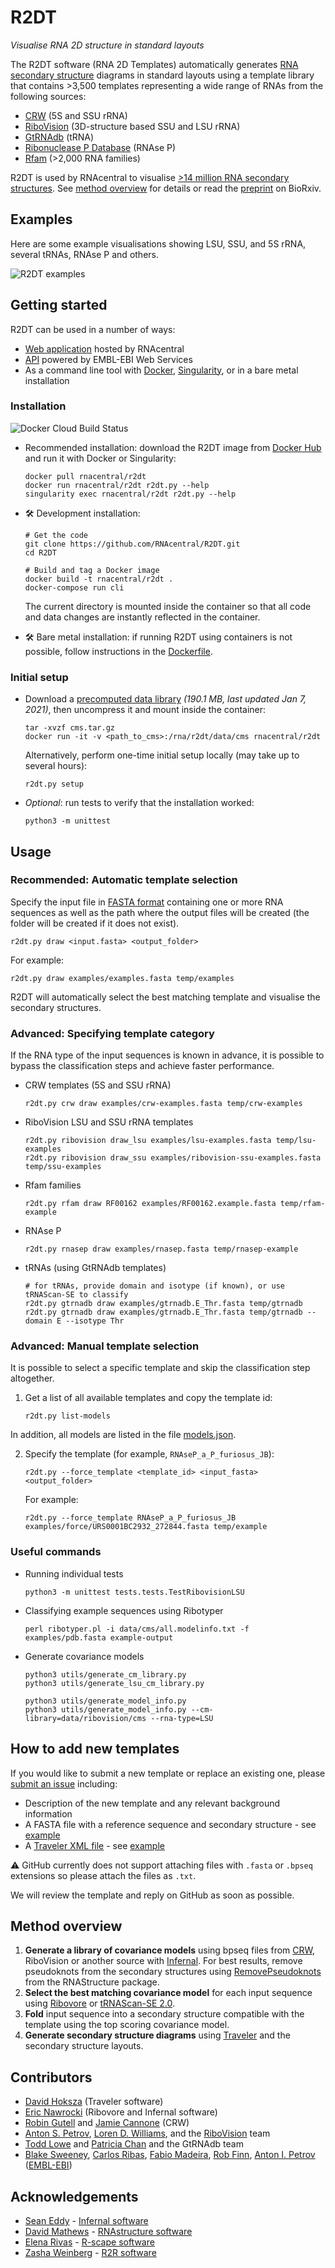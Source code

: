 
# R2DT

_Visualise RNA 2D structure in standard layouts_

The R2DT software (RNA 2D Templates) automatically generates [RNA secondary structure](https://en.wikipedia.org/wiki/Nucleic_acid_secondary_structure) diagrams in standard layouts using a template library that contains >3,500 templates representing a wide range of RNAs from the following sources:

 - [CRW](http://www.rna.ccbb.utexas.edu) (5S and SSU rRNA)
 - [RiboVision](http://apollo.chemistry.gatech.edu/RiboVision/#) (3D-structure based SSU and LSU rRNA)
 - [GtRNAdb](http://gtrnadb.ucsc.edu) (tRNA)
 - [Ribonuclease P Database](https://academic.oup.com/nar/article/26/1/351/2379438) (RNAse P)
 - [Rfam](https://rfam.org) (>2,000 RNA families)

R2DT is used by RNAcentral to visualise [>14 million RNA secondary structures](https://rnacentral.org/search?q=has_secondary_structure:%22True%22). See [method overview](#method-overview) for details or read the [preprint](https://www.biorxiv.org/content/10.1101/2020.09.10.290924v1) on BioRxiv.

## Examples

Here are some example visualisations showing LSU, SSU, and 5S rRNA, several tRNAs, RNAse P and others.

![R2DT examples](./examples/r2dt-examples.png)

## Getting started

R2DT can be used in a number of ways:

* [Web application](https://rnacentral.org/r2dt) hosted by RNAcentral
* [API](https://www.ebi.ac.uk/Tools/common/tools/help/) powered by EMBL-EBI Web Services
* As a command line tool with [Docker](https://www.docker.com), [Singularity](https://sylabs.io/docs/#singularity), or in a bare metal installation

### Installation

![Docker Cloud Build Status](https://img.shields.io/docker/cloud/build/rnacentral/r2dt)

* Recommended installation: download the R2DT image from [Docker Hub](https://hub.docker.com/r/rnacentral/r2dt) and run it with Docker or Singularity:
    ```
    docker pull rnacentral/r2dt
    docker run rnacentral/r2dt r2dt.py --help
    singularity exec rnacentral/r2dt r2dt.py --help
    ```

* :hammer_and_wrench: Development installation:
    ```
    # Get the code
    git clone https://github.com/RNAcentral/R2DT.git
    cd R2DT

    # Build and tag a Docker image
    docker build -t rnacentral/r2dt .
    docker-compose run cli
    ```
    The current directory is mounted inside the container so that all code and data changes are instantly reflected in the container.

* :hammer_and_wrench: Bare metal installation: if running R2DT using containers is not possible, follow instructions in the [Dockerfile](./Dockerfile).

### Initial setup

* Download a [precomputed data library](https://www.dropbox.com/s/3ie8kzb8ol658s0/cms.tar.gz?dl=1) _(190.1 MB, last updated Jan 7, 2021)_, then uncompress it and mount inside the container:
    ```
    tar -xvzf cms.tar.gz    
    docker run -it -v <path_to_cms>:/rna/r2dt/data/cms rnacentral/r2dt
    ```

    Alternatively, perform one-time initial setup locally (may take up to several hours):
    ```
    r2dt.py setup
    ```

* _Optional_: run tests to verify that the installation worked:
    ```
    python3 -m unittest
    ```

## Usage

### Recommended: Automatic template selection

Specify the input file in [FASTA format](https://en.wikipedia.org/wiki/FASTA_format) containing one or more RNA sequences as well as the path where the output files will be created (the folder will be created if it does not exist).

```
r2dt.py draw <input.fasta> <output_folder>
```

For example:

```
r2dt.py draw examples/examples.fasta temp/examples
```

R2DT will automatically select the best matching template and visualise the secondary structures.

### Advanced: Specifying template category

If the RNA type of the input sequences is known in advance, it is possible to bypass the classification steps and achieve faster performance.


* CRW templates (5S and SSU rRNA)
    ```
    r2dt.py crw draw examples/crw-examples.fasta temp/crw-examples
    ```

* RiboVision LSU and SSU rRNA templates
    ```
    r2dt.py ribovision draw_lsu examples/lsu-examples.fasta temp/lsu-examples
    r2dt.py ribovision draw_ssu examples/ribovision-ssu-examples.fasta temp/ssu-examples
    ```

* Rfam families
    ```
    r2dt.py rfam draw RF00162 examples/RF00162.example.fasta temp/rfam-example
    ```

* RNAse P
    ```
    r2dt.py rnasep draw examples/rnasep.fasta temp/rnasep-example
    ```

* tRNAs (using GtRNAdb templates)
    ```
    # for tRNAs, provide domain and isotype (if known), or use tRNAScan-SE to classify
    r2dt.py gtrnadb draw examples/gtrnadb.E_Thr.fasta temp/gtrnadb
    r2dt.py gtrnadb draw examples/gtrnadb.E_Thr.fasta temp/gtrnadb --domain E --isotype Thr
    ```

### Advanced: Manual template selection

It is possible to select a specific template and skip the classification step altogether.

1. Get a list of all available templates and copy the template id:
    ```
    r2dt.py list-models
    ```

In addition, all models are listed in the file [models.json](./data/models.json).

2. Specify the template (for example, `RNAseP_a_P_furiosus_JB`):
    ```
    r2dt.py --force_template <template_id> <input_fasta> <output_folder>
    ```

    For example:

    ```
    r2dt.py --force_template RNAseP_a_P_furiosus_JB examples/force/URS0001BC2932_272844.fasta temp/example
    ```

### Useful commands

* Running individual tests
    ```
    python3 -m unittest tests.tests.TestRibovisionLSU
    ```

* Classifying example sequences using Ribotyper
    ```
    perl ribotyper.pl -i data/cms/all.modelinfo.txt -f examples/pdb.fasta example-output
    ```

* Generate covariance models
    ```
    python3 utils/generate_cm_library.py
    python3 utils/generate_lsu_cm_library.py

    python3 utils/generate_model_info.py
    python3 utils/generate_model_info.py --cm-library=data/ribovision/cms --rna-type=LSU
    ```

## How to add new templates

If you would like to submit a new template or replace an existing one, please [submit an issue](https://github.com/RNAcentral/R2DT/issues/new) including:

- Description of the new template and any relevant background information
- A FASTA file with a reference sequence and secondary structure - see [example](./data/rfam/RF00002/RF00002-traveler.fasta)
- A [Traveler XML file](https://github.com/davidhoksza/traveler#traveler-intermediate-format) - see [example](./data/rfam/RF00002/traveler-template.xml)

:warning: GitHub currently does not support attaching files with `.fasta` or `.bpseq` extensions so please attach the files as `.txt`.

We will review the template and reply on GitHub as soon as possible.

## Method overview

1. **Generate a library of covariance models** using bpseq files from [CRW](http://www.rna.icmb.utexas.edu/DAT/3C/Structure/index.php), RiboVision or another source with [Infernal](http://eddylab.org/infernal/). For best results, remove pseudoknots from the secondary structures using [RemovePseudoknots](https://rna.urmc.rochester.edu/Text/RemovePseudoknots.html) from the RNAStructure package.
1. **Select the best matching covariance model** for each input sequence
using [Ribovore](https://github.com/nawrockie/ribovore) or [tRNAScan-SE 2.0](http://lowelab.ucsc.edu/tRNAscan-SE/).
1. **Fold** input sequence into a secondary structure compatible with the template
using the top scoring covariance model.
1. **Generate secondary structure diagrams** using [Traveler](https://github.com/davidhoksza/traveler) and the secondary structure layouts.

## Contributors

- [David Hoksza](https://github.com/davidhoksza) (Traveler software)
- [Eric Nawrocki](https://github.com/nawrockie) (Ribovore and Infernal software)
- [Robin Gutell]() and [Jamie Cannone]() (CRW)
- [Anton S. Petrov](https://cool.gatech.edu/people/petrov-anton), [Loren D. Williams](https://cool.gatech.edu/people/williams-loren-dean), and the [RiboVision](http://apollo.chemistry.gatech.edu/RiboVision/#) team
- [Todd Lowe](https://users.soe.ucsc.edu/~lowe/) and [Patricia Chan](https://www.soe.ucsc.edu/people/pchan) and the GtRNAdb team
- [Blake Sweeney](https://www.ebi.ac.uk/about/people/blake-sweeney), [Carlos Ribas](https://www.ebi.ac.uk/about/people/carlos-eduardo-ribas), [Fabio Madeira](https://www.ebi.ac.uk/about/people/fabio-madeira), [Rob Finn](https://www.ebi.ac.uk/about/people/rob-finn), [Anton I. Petrov](https://www.ebi.ac.uk/about/people/anton-petrov) ([EMBL-EBI](https://www.ebi.ac.uk))

## Acknowledgements

- [Sean Eddy](http://eddylab.org) - [Infernal software](http://eddylab.org/infernal)
- [David Mathews](http://rna.urmc.rochester.edu/RNAstructure.html) - [RNAstructure software](http://rna.urmc.rochester.edu/RNAstructure.html)
- [Elena Rivas](http://rivaslab.org/) - [R-scape software](http://eddylab.org/R-scape/)
- [Zasha Weinberg](https://zashaweinberglab.org) - [R2R software](https://bmcbioinformatics.biomedcentral.com/articles/10.1186/1471-2105-12-3)
